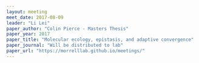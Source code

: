 ```yaml
---
layout: meeting
meet_date: 2017-08-09
leader: "Li Lei"
paper_author: "Colin Pierce - Masters Thesis"
paper_year: 2017
paper_title: "Molecular ecology, epistasis, and adaptive convergence"
paper_journal: "Will be distributed to lab"
paper_url: "https://morrelllab.github.io/meetings/"
---
```

